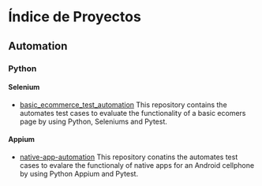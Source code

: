 # Índice de Proyectos

## Automation
### Python
#### Selenium
- [basic_ecommerce_test_automation](https://github.com/EleusisCarretero/basic_ecommerce_test_automation)
    This repository contains the automates test cases to evaluate the functionality of a basic ecomers page by using Python,
    Seleniums and Pytest.
#### Appium
- [native-app-automation](https://github.com/EleusisCarretero/native-app-automation)
    This repository conatins the automates test cases to evalare the functionaly of native apps for an Android cellphone by using 
    Python Appium and Pytest.

